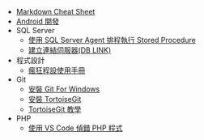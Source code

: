 * [Markdown Cheat Sheet](markdown-cheat-sheet.md)
* [Android 開發](Android/Readme.md)
* SQL Server
    * [使用 SQL Server Agent 排程執行 Stored Procedure](SqlServer/使用_SQL_Server_Agent_排程執行_Stored_Procedure.md)
    * [建立連結伺服器(DB LINK)](SqlServer/建立連結伺服器.md)
* 程式設計
    * [瘋狂程設使用手冊](Programming/CodingFrenzy/Readme.md)
* Git
    * [安裝 Git For Windows](Tools/Git/Install_Git_For_Windows/Readme.md)
    * [安裝 TortoiseGit](Tools/Git/Install-TortoiseGit/Readme.md)
    * [TortoiseGit 教學](Tools/Git/Use-TortoiseGit/Readme.md)
* PHP
  * [使用 VS Code 偵錯 PHP 程式](PHP/php%20debug.md)
